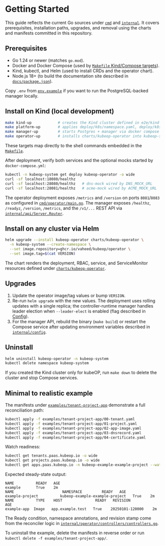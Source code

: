 # Getting Started

This guide reflects the current Go sources under [`cmd`](https://github.com/vaheed/kubeOP/tree/main/cmd) and [`internal`](https://github.com/vaheed/kubeOP/tree/main/internal). It covers prerequisites, installation paths, upgrades, and removal using the charts and manifests committed in this repository.

## Prerequisites

- Go 1.24 or newer (matches `go.mod`).
- Docker and Docker Compose (used by [`Makefile` Kind/Compose targets](https://github.com/vaheed/kubeOP/blob/main/Makefile#L53-L118)).
- Kind, kubectl, and Helm (used to install CRDs and the operator chart).
- Node.js 18+ (to build the documentation site described in [`docs/package.json`](https://github.com/vaheed/kubeOP/blob/main/docs/package.json)).

Copy `.env` from [`env.example`](https://github.com/vaheed/kubeOP/blob/main/env.example) if you want to run the PostgreSQL-backed manager locally.

## Install on Kind (local development)

```bash
make kind-up            # creates the Kind cluster defined in e2e/kind-config.yaml
make platform-up        # applies deploy/k8s/namespace.yaml, deploy/k8s/crds/
make manager-up         # starts Postgres + manager via docker compose
make operator-up        # installs charts/kubeop-operator into kubeop-system
```

These targets map directly to the shell commands embedded in the [`Makefile`](https://github.com/vaheed/kubeOP/blob/main/Makefile#L72-L111).

After deployment, verify both services and the optional mocks started by `docker-compose.yml`:

```bash
kubectl -n kubeop-system get deploy kubeop-operator -o wide
curl -sf localhost:18080/healthz
curl -sf localhost:28080/healthz   # dns-mock wired by DNS_MOCK_URL
curl -sf localhost:28081/healthz   # acme-mock wired by ACME_MOCK_URL
```

The operator deployment exposes `/metrics` and `/version` on ports `8081`/`8083` as configured in [`cmd/operator/main.go`](https://github.com/vaheed/kubeOP/blob/main/cmd/operator/main.go#L19-L72). The manager exposes `/healthz`, `/readyz`, `/version`, `/metrics`, and the `/v1/...` REST API via [`internal/api/Server.Router`](https://github.com/vaheed/kubeOP/blob/main/internal/api/server.go#L32-L76).

## Install on any cluster via Helm

```bash
helm upgrade --install kubeop-operator charts/kubeop-operator \
  -n kubeop-system --create-namespace \
  --set image.repository=ghcr.io/vaheed/kubeop/operator \
  --set image.tag=$(cat VERSION)
```

The chart renders the deployment, RBAC, service, and ServiceMonitor resources defined under [`charts/kubeop-operator`](https://github.com/vaheed/kubeOP/tree/main/charts/kubeop-operator/templates).

## Upgrades

1. Update the operator image/tag values or bump `VERSION`.
2. Re-run `helm upgrade` with the new values. The deployment uses rolling updates with a single replica; the controller-runtime manager handles leader election when `--leader-elect` is enabled (flag described in [Config](./config.md)).
3. For the manager API, rebuild the binary (`make build`) or restart the Compose service after updating environment variables described in [`internal/config`](https://github.com/vaheed/kubeOP/blob/main/internal/config/config.go#L10-L68).

## Uninstall

```bash
helm uninstall kubeop-operator -n kubeop-system
kubectl delete namespace kubeop-system
```

If you created the Kind cluster only for kubeOP, run `make down` to delete the cluster and stop Compose services.

## Minimal to realistic example

The manifests under [`examples/tenant-project-app`](https://github.com/vaheed/kubeOP/tree/main/examples/tenant-project-app) demonstrate a full reconciliation path:

```bash
kubectl apply -f examples/tenant-project-app/00-tenant.yaml
kubectl apply -f examples/tenant-project-app/01-project.yaml
kubectl apply -f examples/tenant-project-app/02-app-image.yaml
kubectl apply -f examples/tenant-project-app/03-dnsrecord.yaml
kubectl apply -f examples/tenant-project-app/04-certificate.yaml
```

Watch readiness:

```bash
kubectl get tenants.paas.kubeop.io -o wide
kubectl get projects.paas.kubeop.io -o wide
kubectl get apps.paas.kubeop.io -n kubeop-example-example-project --watch
```

Expected steady-state output:

```text
NAME          READY   AGE
example       True    2m
NAME                      NAMESPACE         READY   AGE
example-project          kubeop-example-example-project   True    2m
NAME          TYPE    HOST               READY   REVISION           AGE
example-app  Image   app.example.test   True    20250101-120000    2m
```

The Ready condition, namespace annotations, and revision stamp come from the reconciler logic in [`internal/operator/controllers/controllers.go`](https://github.com/vaheed/kubeOP/blob/main/internal/operator/controllers/controllers.go#L29-L210).

To uninstall the example, delete the manifests in reverse order or run `kubectl delete -f examples/tenant-project-app/`.
